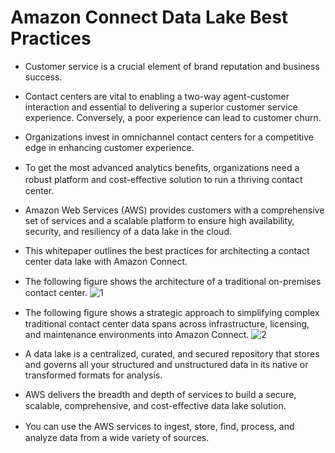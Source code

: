 # Amazon Connect Data Lake Best Practices

- Customer service is a crucial element of brand reputation and business success. 
- Contact centers are vital to enabling a two-way agent-customer interaction and essential to delivering a superior customer service experience. Conversely, a poor experience can lead to customer churn. 
- Organizations invest in omnichannel contact centers for a competitive edge in enhancing customer experience.
- To get the most advanced analytics beneﬁts, organizations need a robust platform and cost-eﬀective solution to run a thriving contact center. 
- Amazon Web Services (AWS) provides customers with a comprehensive set of services and a scalable platform to ensure high availability, security, and resiliency of a data lake in the cloud.
- This whitepaper outlines the best practices for architecting a contact center data lake with Amazon Connect.

- The following ﬁgure shows the architecture of a traditional on-premises contact center.
![1](https://user-images.githubusercontent.com/23625821/127283202-dc879ae4-33b2-4bdb-97a6-6a3435f90c7d.png)

- The following ﬁgure shows a strategic approach to simplifying complex traditional contact center data spans across infrastructure, licensing, and maintenance environments into Amazon Connect.
![2](https://user-images.githubusercontent.com/23625821/127283239-4a78f25a-774a-4c98-8949-254a5e27a5af.png)

- A data lake is a centralized, curated, and secured repository that stores and governs all your structured and unstructured data in its native or transformed formats for analysis.
- AWS delivers the breadth and depth of services to build a secure, scalable, comprehensive, and cost-eﬀective data lake solution.
-  You can use the AWS services to ingest, store, ﬁnd, process, and analyze data from a wide variety of sources.
